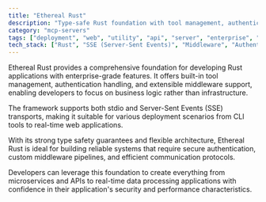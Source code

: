 ```yaml
---
title: "Ethereal Rust"
description: "Type-safe Rust foundation with tool management, authentication, and custom middleware support for building robust applications."
category: "mcp-servers"
tags: ["deployment", "web", "utility", "api", "server", "enterprise", "real-time", "microservices"]
tech_stack: ["Rust", "SSE (Server-Sent Events)", "Middleware", "Authentication", "CLI Tools", "Type Safety", "Real-time Applications"]
---
```


Ethereal Rust provides a comprehensive foundation for developing Rust applications with enterprise-grade features. It offers built-in tool management, authentication handling, and extensible middleware support, enabling developers to focus on business logic rather than infrastructure. 

The framework supports both stdio and Server-Sent Events (SSE) transports, making it suitable for various deployment scenarios from CLI tools to real-time web applications.

With its strong type safety guarantees and flexible architecture, Ethereal Rust is ideal for building reliable systems that require secure authentication, custom middleware pipelines, and efficient communication protocols. 

Developers can leverage this foundation to create everything from microservices and APIs to real-time data processing applications with confidence in their application's security and performance characteristics.